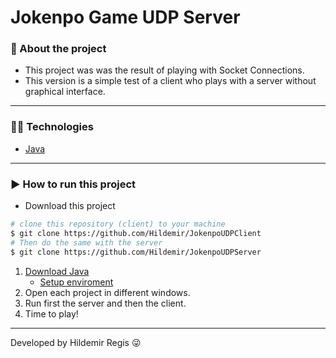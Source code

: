 # Jokenpo Game UDP Server

### 📝 About the project
- This project was was the result of playing with Socket Connections.
- This version is a simple test of a client who plays with a server without graphical interface.
---
### 👨‍💻 Technologies
- [Java](https://www.oracle.com/technetwork/pt/java/javase/downloads/index.html)
---
### ▶ How to run this project
- Download this project

```bash 
# clone this repository (client) to your machine
$ git clone https://github.com/Hildemir/JokenpoUDPClient
# Then do the same with the server 
$ git clone https://github.com/Hildemir/JokenpoUDPServer
```

1. [Download Java](https://www.oracle.com/technetwork/pt/java/javase/downloads/index.html)
    - [Setup enviroment](https://www.tutorialspoint.com/java/java_environment_setup.htm)
2. Open each project in different windows.
3. Run first the server and then the client.
4. Time to play!
---
Developed by Hildemir Regis 😜